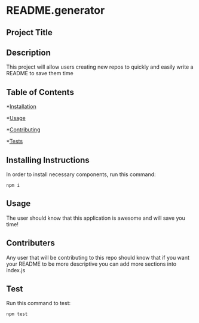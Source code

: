 # README.generator
  

  ## Project Title

  ## Description

  This project will allow users creating new repos to quickly and easily write a README to save them time

  ## Table of Contents

  *[Installation](#insallation)

  *[Usage](#usage)
  
  *[Contributing](#contributing)

  *[Tests](#questions)

  ## Installing Instructions

  In order to install necessary components, run this command:

  ```
  npm i
  ```

  ## Usage 

  The user should know that this application is awesome and will save you time!

  

  ## Contributers

  Any user that will be contributing to this repo should know that if you want your README to be more descriptive you can add more sections into index.js

  ## Test

  Run this command to test:

  ``` 
  npm test
  ```

